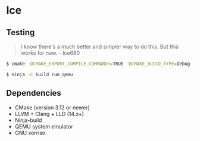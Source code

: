 # Ice

## Testing
> I know there's a much better and simpler way to do this. But this works for now. - Ice680

```sh 
$ cmake -DCMAKE_EXPORT_COMPILE_COMMANDS=TRUE -DCMAKE_BUILD_TYPE=Debug -DCMAKE_C_COMPILER=clang -DCMAKE_CXX_COMPILER=clang++ -S . -B build -G Ninja -DCMAKE_LINKER=ld.lld -DCMAKE_CXX_LINK_EXECUTABLE="<CMAKE_LINKER> <FLAGS> <CMAKE_CXX_LINK_FLAGS> <LINK_FLAGS> <OBJECTS> -o <TARGET> <LINK_LIBRARIES>"
```

```sh
$ ninja -C build run_qemu
```

## Dependencies
* CMake (version 3.12 or newer)
* LLVM + Clang + LLD (14.x+)
* Ninja-build
* QEMU system emulator
* GNU xorriso
